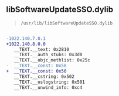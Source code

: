 ## libSoftwareUpdateSSO.dylib

> `/usr/lib/libSoftwareUpdateSSO.dylib`

```diff

-1022.140.7.0.1
+1022.140.8.0.0
   __TEXT.__text: 0x2810
   __TEXT.__auth_stubs: 0x3d0
   __TEXT.__objc_methlist: 0x25c
-  __TEXT.__const: 0x58
+  __TEXT.__const: 0x50
   __TEXT.__cstring: 0x502
   __TEXT.__oslogstring: 0x501
   __TEXT.__unwind_info: 0xc4

```
